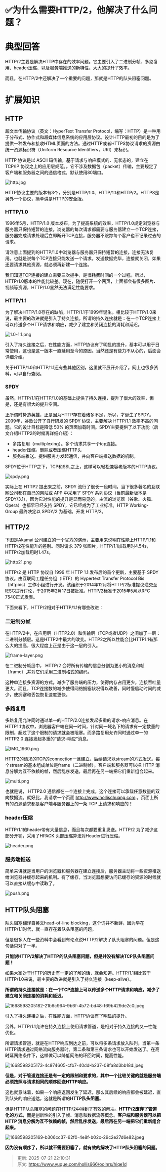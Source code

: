 # ✅为什么需要HTTP/2，他解决了什么问题？

# <font style="color:#000000;">典型回答</font>
<font style="color:#000000;"></font>

<font style="color:#000000;">HTTP/2主要是解决HTTP中存在的效率问题。它主要引入了二进制分帧、多路复用、header压缩、以及服务端推送的新特性，大大的提升了效率。</font>

<font style="color:#000000;"></font>

<font style="color:#000000;">而且，在HTTP/2中还解决了一个重要的问题，那就是HTTP的队头阻塞问题。</font>

<font style="color:#000000;"></font>

# <font style="color:#000000;">扩展知识</font>
## <font style="color:#000000;">HTTP</font>
<font style="color:#000000;"></font>

<font style="color:#000000;">超文本传输协议（英文：HyperText Transfer Protocol，缩写：HTTP）是一种用于分布式、协作式和超媒体信息系统的应用层协议。设计HTTP最初的目的是为了提供一种发布和接收HTML页面的方法。通过HTTP或者HTTPS协议请求的资源由统一资源标识符（Uniform Resource Identifiers，URI）来标识。</font>

<font style="color:#000000;"></font>

<font style="color:#000000;">HTTP 协议是以 ASCII 码传输，基于请求与响应模式的、无状态的，建立在 TCP/IP 协议之上的应用层规范。。它不涉及数据包（packet）传输，主要规定了客户端和服务器之间的通信格式，默认使用80端口。</font>

<font style="color:#000000;"></font>

![http.jpg](./img/rENKCP8WZ2scR7N8/1668598075588-83d24a15-04e5-4e36-9525-f0ac90bd9790-300742.jpeg)

<font style="color:#000000;"></font>

<font style="color:#000000;">HTTP协议主要的版本有3个，分别是HTTP/1.0、HTTP/1.1和HTTP/2。HTTPS是另外一个协议，简单讲是HTTP的安全版。</font>

<font style="color:#000000;"></font>

### <font style="color:#000000;">HTTP/1.0</font>
<font style="color:#000000;"></font>

<font style="color:#000000;">1996年5月，HTTP/1.0 版本发布，为了提高系统的效率，HTTP/1.0规定浏览器与服务器只保持短暂的连接，浏览器的每次请求都需要与服务器建立一个TCP连接，服务器完成请求处理后立即断开TCP连接，服务器不跟踪每个客户也不记录过去的请求。</font>

<font style="color:#000000;"></font>

<font style="color:#000000;">请注意上面提到的HTTP/1.0中浏览器与服务器只保持短暂的连接，连接无法复用。也就是说每个TCP连接只能发送一个请求。发送数据完毕，连接就关闭，如果还要请求其他资源，就必须再新建一个连接。</font>

<font style="color:#000000;"></font>

<font style="color:#000000;">我们知道TCP连接的建立需要三次握手，是很耗费时间的一个过程。所以，HTTP/1.0版本的性能比较差。现在，随便打开一个网页，上面都会有很多图片、视频等资源，HTTP/1.0显然无法满足性能要求。</font>

<font style="color:#000000;"></font>

### <font style="color:#000000;">HTTP/1.1</font>
<font style="color:#000000;"></font>

<font style="color:#000000;">为了解决HTTP/1.0存在的缺陷，HTTP/1.1于1999年诞生。相比较于HTTP/1.0来说，最主要的改进就是引入了持久连接。所谓的持久连接就是：在一个TCP连接上可以传送多个HTTP请求和响应，减少了建立和关闭连接的消耗和延迟。</font>

<font style="color:#000000;"></font>

![1.0-1.1.png](./img/rENKCP8WZ2scR7N8/1668598075555-01d318b0-b5e0-479b-8ee9-4cf7612a3c07-711261.png)

<font style="color:#000000;"></font>

<font style="color:#000000;">引入了持久连接之后，在性能方面，HTTP协议有了明显的提升，基本可以用于日常使用，这也是这一版本一直延用至今的原因。当然还是有些力不从心的，后面会详细介绍。</font>

<font style="color:#000000;"></font>

<font style="color:#000000;">关于HTTP/1.0和HTTP/1.1还有些其他区别，这里就不展开介绍了。网上也很多资料，可以自行查阅。</font>

<font style="color:#000000;"></font>

### <font style="color:#000000;">SPDY</font>
<font style="color:#000000;"></font>

<font style="color:#000000;">虽然，HTTP/1.1在HTTP/1.0的基础上提供了持久连接，提升了很大的效率，但是，还是有很大的提升空间。</font>

<font style="color:#000000;"></font>

<font style="color:#000000;">正所谓时势造英雄，正是因为HTTP存在着诸多不足，所以，才诞生了SPDY。2009年，谷歌公开了自行研发的 SPDY 协议，主要解决 HTTP/1.1 效率不高的问题。它的设计目标是降低 50% 的页面加载时间。SPDY主要提供了以下功能（后文介绍HTTP2的时候再详细介绍）：</font>

<font style="color:#000000;"></font>

+ <font style="color:#000000;">多路复用（multiplexing）。多个请求共享一个tcp连接。</font>
+ <font style="color:#000000;">header压缩。删除或者压缩HTTP头</font>
+ <font style="color:#000000;">服务端推送。提供服务方发起通信，并向客户端推送数据的机制。</font>

<font style="color:#000000;"></font>

<font style="color:#000000;">SPDY位于HTTP之下，TCP和SSL之上，这样可以轻松兼容老版本的HTTP协议。</font>

<font style="color:#000000;"></font>

![spdy.png](./img/rENKCP8WZ2scR7N8/1668598075555-08907e33-d909-45ab-9011-fe2a9e3187b8-554138.png)

<font style="color:#000000;"></font>

<font style="color:#000000;">实际上在 HTTP2 提出来之前，SPDY 流行了很长一段时间。当下很多著名的互联网公司都在自己的网站或 APP 中采用了 SPDY 系列协议（当前最新版本是 SPDY/3.1），因为它对性能的提升是显而易见的。主流的浏览器（谷歌、火狐、Opera）也都早已经支持 SPDY，它已经成为了工业标准。HTTP Working-Group 最终决定以 SPDY/2 为基础，开发 HTTP/2。</font>

<font style="color:#000000;"></font>

## <font style="color:#000000;">HTTP/2</font>
<font style="color:#000000;"></font>

<font style="color:#000000;">下图是Akamai 公司建立的一个官方的演示，主要用来说明在性能上HTTP/1.1和HTTP/2在性能升的差别。同时请求 379 张图片，HTTP/1.1加载用时4.54s，HTTP/2加载用时1.47s。</font>

<font style="color:#000000;"></font>

![http21.png](./img/rENKCP8WZ2scR7N8/1668598075570-a16e63a0-1b5a-45c9-bcb8-176d5232213b-321768.png)

<font style="color:#000000;"></font>

<font style="color:#000000;">HTTP/2 是 HTTP 协议自 1999 年 HTTP 1.1 发布后的首个更新，主要基于 SPDY 协议。由互联网工程任务组（IETF）的 Hypertext Transfer Protocol Bis（httpbis）工作小组进行开发。该组织于2014年12月将HTTP/2标准提议递交至IESG进行讨论，于2015年2月17日被批准。HTTP/2标准于2015年5月以RFC 7540正式发表。</font>

<font style="color:#000000;"></font>

<font style="color:#000000;">下面来看下，HTTP/2相对于HTTP/1.1有哪些改进：</font>

<font style="color:#000000;"></font>

### <font style="color:#000000;">二进制分帧</font>
<font style="color:#000000;"></font>

<font style="color:#000000;">在HTTP/2中，在应用层（HTTP2.0）和传输层（TCP或者UDP）之间加了一层：二进制分帧层。这是HTTP2中最大的改变。HTTP2之所以性能会比HTTP1.1有那么大的提高，很大程度上正是由于这一层的引入。</font>

<font style="color:#000000;"></font>

![frame-layer.png](./img/rENKCP8WZ2scR7N8/1668598075559-a40b3df9-144f-4bf7-9426-53dea7cb2587-165521.png)

<font style="color:#000000;"></font>

<font style="color:#000000;">在二进制分帧层中， HTTP/2 会将所有传输的信息分割为更小的消息和帧（frame）,并对它们采用二进制格式的编码。</font>

<font style="color:#000000;"></font>

<font style="color:#000000;">这种单连接多资源的方式，减少了服务端的压力，使得内存占用更少，连接吞吐量更大。而且，TCP连接数的减少使得网络拥塞状况得以改善，同时慢启动时间的减少，使拥塞和丢包恢复速度更快。</font>

<font style="color:#000000;"></font>

### <font style="color:#000000;">多路复用</font>
<font style="color:#000000;"></font>

<font style="color:#000000;">多路复用允许同时通过单一的HTTP/2.0连接发起多重的请求-响应消息。在HTTP1.1协议中，浏览器客户端在同一时间，针对同一域名下的请求有一定数量的限制，超过了这个限制的请求就会被阻塞。而多路复用允许同时通过单一的 HTTP2.0 连接发起多重的“请求-响应”消息。</font>

<font style="color:#000000;"></font>

![IMG_1960.png](./img/rENKCP8WZ2scR7N8/1668598076171-ba22e9f1-408d-4d8a-919d-f3f0c0f0fff5-975951.png)

<font style="color:#000000;"></font>

<font style="color:#000000;">HTTP2的请求的TCP的connection一旦建立，后续请求以stream的方式发送。每个stream的基本组成单位是frame（二进制帧）。客户端和服务器可以把 HTTP 消息分解为互不依赖的帧，然后乱序发送，最后再在另一端把它们重新组合起来。</font>

<font style="color:#000000;"></font>

![multi.png](./img/rENKCP8WZ2scR7N8/1668598075567-8ee2ca8d-794d-435e-9c00-26a7a4cc2f23-944495.png)

<font style="color:#000000;"></font>

<font style="color:#000000;">也就是说， HTTP2.0 通信都在一个连接上完成，这个连接可以承载任意数量的双向数据流。就好比，我请求一个页面 </font>[<font style="color:#000000;">http://www.hollischuang.com</font>](http://www.hollischuang.com)<font style="color:#000000;"> 。页面上所有的资源请求都是客户端与服务器上的一条 TCP 上请求和响应的！</font>

<font style="color:#000000;"></font>

### <font style="color:#000000;">header压缩</font>
<font style="color:#000000;"></font>

<font style="color:#000000;">HTTP/1.1的header带有大量信息，而且每次都要重复发送。HTTP/2 为了减少这部分开销，采用了HPACK 头部压缩算法对Header进行压缩。</font>

<font style="color:#000000;"></font>

![header.png](./img/rENKCP8WZ2scR7N8/1668598075915-1906dabb-4e75-4915-8708-21b2be073873-906199.png)

<font style="color:#000000;"></font>

### <font style="color:#000000;">服务端推送</font>
<font style="color:#000000;"></font>

<font style="color:#000000;">简单来讲就是当用户的浏览器和服务器在建立连接后，服务器主动将一些资源推送给浏览器并缓存起来的机制。有了缓存，当浏览器想要访问已缓存的资源的时候就可以直接从缓存中读取了。</font>

<font style="color:#000000;"></font>

![push.png](./img/rENKCP8WZ2scR7N8/1668598075562-cb43fc47-b5ec-48f4-a5c2-4624dc62e628-736191.png)

<font style="color:#000000;"></font>

## <font style="color:#000000;">HTTP队头阻塞</font>
<font style="color:#000000;"></font>

<font style="color:#000000;">队头阻塞翻译自英文head-of-line blocking，这个词并不新鲜，因为早在HTTP/1.1时代，就一直存在着队头阻塞的问题。</font>

<font style="color:#000000;">但是很多人在一些资料中会看到有论点说HTTP/2解决了队头阻塞的问题。但是这句话只对了一半。</font>

**<font style="color:#000000;">只能说HTTP/2解决了HTTP的队头阻塞问题，但是并没有解决TCP队头阻塞问题！</font>**

<font style="color:#000000;">如果大家对于HTTP的历史有一定的了解的话，就会知道。HTTP/1.1相比较于HTTP/1.0来说，最主要的改进就是引入了持久连接（keep-alive）。</font>

**<font style="color:#000000;">所谓的持久连接就是：在一个TCP连接上可以传送多个HTTP请求和响应，减少了建立和关闭连接的消耗和延迟。</font>**

![1668598205182-21b6c964-9b6f-4b72-bd48-f69b429de2c0.jpeg](./img/rENKCP8WZ2scR7N8/1668598205182-21b6c964-9b6f-4b72-bd48-f69b429de2c0-085064.jpeg)

<font style="color:#000000;">引入了持久连接之后，在性能方面，HTTP协议有了明显的提升。</font>

<font style="color:#000000;">另外，HTTP/1.1允许在持久连接上使用请求管道，是相对于持久连接的又一性能优化。</font>

<font style="color:#000000;">所谓请求管道，就是在HTTP响应到达之前，可以将多条请求放入队列，当第一条HTTP请求通过网络流向服务器时，第二条和第三条请求也可以开始发送了。在高时延网络条件下，这样做可以降低网络的环回时间，提高性能。</font>

![1668598205173-4c874605-cfb7-40dd-b237-08fa8d3bb18d.jpeg](./img/rENKCP8WZ2scR7N8/1668598205173-4c874605-cfb7-40dd-b237-08fa8d3bb18d-487303.jpeg)

**<font style="color:#000000;">但是，对于管道连接还是有一定的限制和要求的，其中一个比较关键的就是服务端必须按照与请求相同的顺序回送HTTP响应。</font>**

<font style="color:#000000;">这也就意味着，如果一个响应返回发生了延迟，那么其后续的响应都会被延迟，直到队头的响应送达。这就是所谓的</font>**<font style="color:#000000;">HTTP队头阻塞</font>**<font style="color:#000000;">。</font>

<font style="color:#000000;">但是HTTP队头阻塞的问题在HTTP/2中得到了有效的解决。</font>**<font style="color:#000000;">HTTP/2废弃了管道化的方式</font>**<font style="color:#000000;">，而是创新性的引入了帧、消息和数据流等概念。</font>**<font style="color:#000000;">客户端和服务器可以把 HTTP 消息分解为互不依赖的帧，然后乱序发送，最后再在另一端把它们重新组合起来。</font>**

![1668598205169-b306cc37-62f0-4e8f-b02c-29c2e27d6e82.jpeg](./img/rENKCP8WZ2scR7N8/1668598205169-b306cc37-62f0-4e8f-b02c-29c2e27d6e82-060425.jpeg)

**<font style="color:#000000;">因为没有顺序了，所以就不需要阻塞了，就有效的解决了HTTP队头阻塞的问题。</font>**





> 更新: 2025-07-21 22:10:31  
> 原文: <https://www.yuque.com/hollis666/oolnrs/hiqe1d>